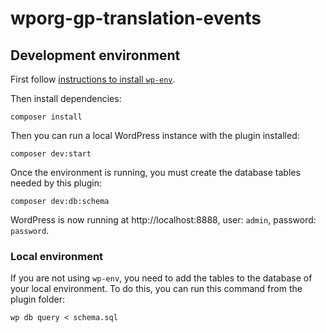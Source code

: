 # wporg-gp-translation-events

## Development environment
First follow [instructions to install `wp-env`](https://developer.wordpress.org/block-editor/reference-guides/packages/packages-env/#prerequisites).

Then install dependencies:

```shell
composer install
```

Then you can run a local WordPress instance with the plugin installed:

```shell
composer dev:start
```

Once the environment is running, you must create the database tables needed by this plugin:

```shell
composer dev:db:schema
```

WordPress is now running at http://localhost:8888, user: `admin`, password: `password`.

### Local environment

If you are not using `wp-env`, you need to add the tables to the database of your local environment. To do this, you can run this command from the plugin folder:

```shell
wp db query < schema.sql
```
